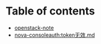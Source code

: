 # Table of contents

* [openstack-note](README.md)
* [nova-consoleauth:token无效.md](novaconsoleauthtoken-wu-xiao.md)

